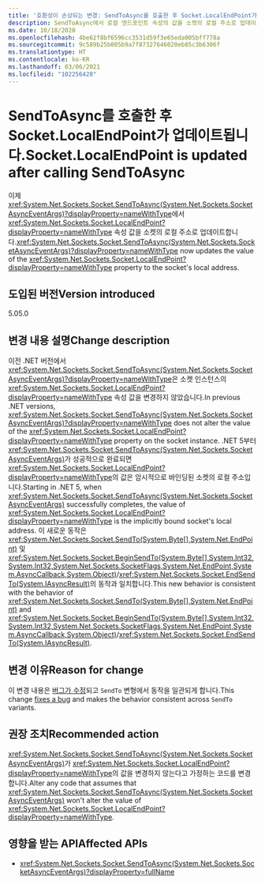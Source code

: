 ```yaml
---
title: '호환성이 손상되는 변경: SendToAsync를 호출한 후 Socket.LocalEndPoint가 업데이트됩니다.'
description: SendToAsync에서 로컬 엔드포인트 속성의 값을 소켓의 로컬 주소로 업데이트하는 .NET 5의 호환성이 손상되는 변경에 관해 알아봅니다.
ms.date: 10/18/2020
ms.openlocfilehash: 4be62f8bf6596cc3531d59f3e65eda005bff778a
ms.sourcegitcommit: 9c589b25b005b9a7f87327646020eb85c3b6306f
ms.translationtype: HT
ms.contentlocale: ko-KR
ms.lasthandoff: 03/06/2021
ms.locfileid: "102256428"
---
```

# <a name="socketlocalendpoint-is-updated-after-calling-sendtoasync"></a><span data-ttu-id="f0d92-103">SendToAsync를 호출한 후 Socket.LocalEndPoint가 업데이트됩니다.</span><span class="sxs-lookup"><span data-stu-id="f0d92-103">Socket.LocalEndPoint is updated after calling SendToAsync</span></span>

<span data-ttu-id="f0d92-104">이제 <xref:System.Net.Sockets.Socket.SendToAsync(System.Net.Sockets.SocketAsyncEventArgs)?displayProperty=nameWithType>에서 <xref:System.Net.Sockets.Socket.LocalEndPoint?displayProperty=nameWithType> 속성 값을 소켓의 로컬 주소로 업데이트합니다.</span><span class="sxs-lookup"><span data-stu-id="f0d92-104"><xref:System.Net.Sockets.Socket.SendToAsync(System.Net.Sockets.SocketAsyncEventArgs)?displayProperty=nameWithType> now updates the value of the <xref:System.Net.Sockets.Socket.LocalEndPoint?displayProperty=nameWithType> property to the socket's local address.</span></span>

## <a name="version-introduced"></a><span data-ttu-id="f0d92-105">도입된 버전</span><span class="sxs-lookup"><span data-stu-id="f0d92-105">Version introduced</span></span>

<span data-ttu-id="f0d92-106">5.0</span><span class="sxs-lookup"><span data-stu-id="f0d92-106">5.0</span></span>

## <a name="change-description"></a><span data-ttu-id="f0d92-107">변경 내용 설명</span><span class="sxs-lookup"><span data-stu-id="f0d92-107">Change description</span></span>

<span data-ttu-id="f0d92-108">이전 .NET 버전에서 <xref:System.Net.Sockets.Socket.SendToAsync(System.Net.Sockets.SocketAsyncEventArgs)?displayProperty=nameWithType>은 소켓 인스턴스의 <xref:System.Net.Sockets.Socket.LocalEndPoint?displayProperty=nameWithType> 속성 값을 변경하지 않았습니다.</span><span class="sxs-lookup"><span data-stu-id="f0d92-108">In previous .NET versions, <xref:System.Net.Sockets.Socket.SendToAsync(System.Net.Sockets.SocketAsyncEventArgs)?displayProperty=nameWithType> does not alter the value of the <xref:System.Net.Sockets.Socket.LocalEndPoint?displayProperty=nameWithType> property on the socket instance.</span></span> <span data-ttu-id="f0d92-109">.NET 5부터 <xref:System.Net.Sockets.Socket.SendToAsync(System.Net.Sockets.SocketAsyncEventArgs)>가 성공적으로 완료되면 <xref:System.Net.Sockets.Socket.LocalEndPoint?displayProperty=nameWithType>의 값은 암시적으로 바인딩된 소켓의 로컬 주소입니다.</span><span class="sxs-lookup"><span data-stu-id="f0d92-109">Starting in .NET 5, when <xref:System.Net.Sockets.Socket.SendToAsync(System.Net.Sockets.SocketAsyncEventArgs)> successfully completes, the value of <xref:System.Net.Sockets.Socket.LocalEndPoint?displayProperty=nameWithType> is the implicitly bound socket's local address.</span></span> <span data-ttu-id="f0d92-110">이 새로운 동작은 <xref:System.Net.Sockets.Socket.SendTo(System.Byte[],System.Net.EndPoint)> 및 <xref:System.Net.Sockets.Socket.BeginSendTo(System.Byte[],System.Int32,System.Int32,System.Net.Sockets.SocketFlags,System.Net.EndPoint,System.AsyncCallback,System.Object)>/<xref:System.Net.Sockets.Socket.EndSendTo(System.IAsyncResult)>의 동작과 일치합니다.</span><span class="sxs-lookup"><span data-stu-id="f0d92-110">This new behavior is consistent with the behavior of <xref:System.Net.Sockets.Socket.SendTo(System.Byte[],System.Net.EndPoint)> and <xref:System.Net.Sockets.Socket.BeginSendTo(System.Byte[],System.Int32,System.Int32,System.Net.Sockets.SocketFlags,System.Net.EndPoint,System.AsyncCallback,System.Object)>/<xref:System.Net.Sockets.Socket.EndSendTo(System.IAsyncResult)>.</span></span>

## <a name="reason-for-change"></a><span data-ttu-id="f0d92-111">변경 이유</span><span class="sxs-lookup"><span data-stu-id="f0d92-111">Reason for change</span></span>

<span data-ttu-id="f0d92-112">이 변경 내용은 [버그가 수정](https://github.com/dotnet/runtime/issues/915)되고 `SendTo` 변형에서 동작을 일관되게 합니다.</span><span class="sxs-lookup"><span data-stu-id="f0d92-112">This change [fixes a bug](https://github.com/dotnet/runtime/issues/915) and makes the behavior consistent across `SendTo` variants.</span></span>

## <a name="recommended-action"></a><span data-ttu-id="f0d92-113">권장 조치</span><span class="sxs-lookup"><span data-stu-id="f0d92-113">Recommended action</span></span>

<span data-ttu-id="f0d92-114"><xref:System.Net.Sockets.Socket.SendToAsync(System.Net.Sockets.SocketAsyncEventArgs)>가 <xref:System.Net.Sockets.Socket.LocalEndPoint?displayProperty=nameWithType>의 값을 변경하지 않는다고 가정하는 코드를 변경합니다.</span><span class="sxs-lookup"><span data-stu-id="f0d92-114">Alter any code that assumes that <xref:System.Net.Sockets.Socket.SendToAsync(System.Net.Sockets.SocketAsyncEventArgs)> won't alter the value of <xref:System.Net.Sockets.Socket.LocalEndPoint?displayProperty=nameWithType>.</span></span>

## <a name="affected-apis"></a><span data-ttu-id="f0d92-115">영향을 받는 API</span><span class="sxs-lookup"><span data-stu-id="f0d92-115">Affected APIs</span></span>

- <xref:System.Net.Sockets.Socket.SendToAsync(System.Net.Sockets.SocketAsyncEventArgs)?displayProperty=fullName>

<!--

### Affected APIs

- `M:System.Net.Sockets.Socket.SendToAsync(System.Net.Sockets.SocketAsyncEventArgs)`

### Category

Networking

-->

